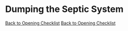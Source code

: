 # Dumping the Septic System

[Back to Opening Checklist](opening-checklist.md)
[Back to Opening Checklist](closing-checklist.md)
